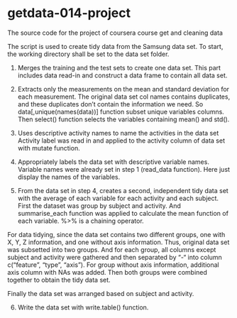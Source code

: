 # getdata-014-project
The source code for the project of coursera course get and cleaning data

The script is used to create tidy data from the Samsung data set.
To start, the working directory shall be set to the data set folder.

1. Merges the training and the test sets to create one data set.
This part includes data read-in and construct a data frame to contain all data set.

2. Extracts only the measurements on the mean and standard deviation for each measurement.
The original data set col names contains duplicates, and these duplicates don’t contain the information we need. So data[,unique(names(data))] function subset unique variables columns. Then select() function selects the variables containing mean() and std().
   
3. Uses descriptive activity names to name the activities in the data set
Activity label was read in and applied to the activity column of data set with mutate function.

4. Appropriately labels the data set with descriptive variable names. 
Variable names were already set in step 1 (read_data function). Here just display the names of the variables.

5. From the data set in step 4, creates a second, independent tidy data set with the average of each variable for each activity and each subject.
First the dataset was group by subject and activity. And summarise_each function was applied to calculate the mean function of each variable. %>% is a chaining operator.

For data tidying, since the data set contains two different groups, one with X, Y, Z information, and one without axis information. Thus, original data set was subsetted into two groups. And for each group, all columns except subject and activity were gathered and then separated by “-“ into column c(“feature”, “type”, “axis”). For group without axis information, additional axis column with NAs was added. Then both groups were combined together to obtain the tidy data set.

Finally the data set was arranged based on subject and activity.

6. Write the data set with write.table() function.